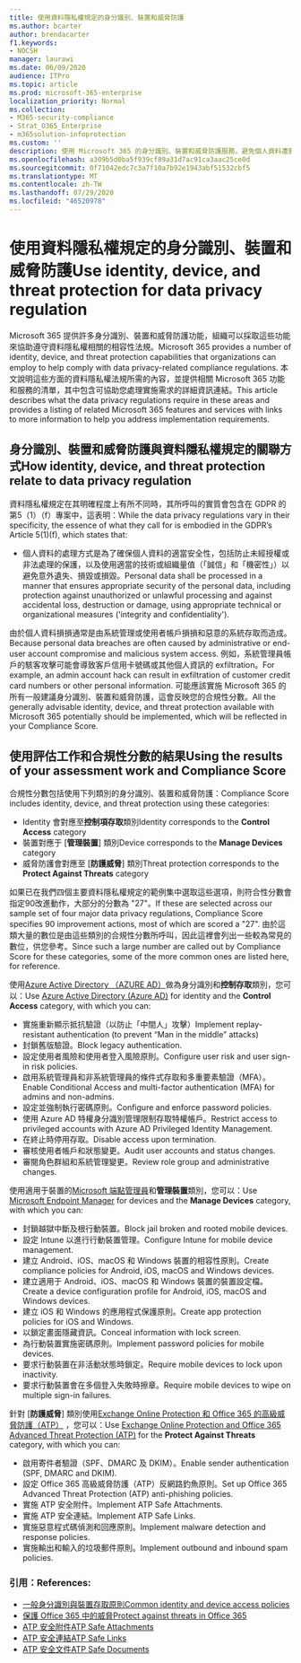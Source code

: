 ```yaml
---
title: 使用資料隱私權規定的身分識別、裝置和威脅防護
ms.author: bcarter
author: brendacarter
f1.keywords:
- NOCSH
manager: laurawi
ms.date: 06/09/2020
audience: ITPro
ms.topic: article
ms.prod: microsoft-365-enterprise
localization_priority: Normal
ms.collection:
- M365-security-compliance
- Strat_O365_Enterprise
- m365solution-infoprotection
ms.custom: ''
description: 使用 Microsoft 365 的身分識別、裝置和威脅防護服務，避免個人資料遭到破壞。
ms.openlocfilehash: a309b5d0ba5f939cf89a31d7ac91ca3aac25ce0d
ms.sourcegitcommit: 0f71042edc7c3a7f10a7b92e1943abf51532cbf5
ms.translationtype: MT
ms.contentlocale: zh-TW
ms.lasthandoff: 07/29/2020
ms.locfileid: "46520978"
---
```

# <a name="use-identity-device-and-threat-protection-for-data-privacy-regulation"></a><span data-ttu-id="a90be-103">使用資料隱私權規定的身分識別、裝置和威脅防護</span><span class="sxs-lookup"><span data-stu-id="a90be-103">Use identity, device, and threat protection for data privacy regulation</span></span>

<span data-ttu-id="a90be-104">Microsoft 365 提供許多身分識別、裝置和威脅防護功能，組織可以採取這些功能來協助遵守資料隱私權相關的相容性法規。</span><span class="sxs-lookup"><span data-stu-id="a90be-104">Microsoft 365 provides a number of identity, device, and threat protection capabilities that organizations can employ to help comply with data privacy-related compliance regulations.</span></span> <span data-ttu-id="a90be-105">本文說明這些方面的資料隱私權法規所需的內容，並提供相關 Microsoft 365 功能和服務的清單，其中包含可協助您處理實施需求的詳細資訊連結。</span><span class="sxs-lookup"><span data-stu-id="a90be-105">This article describes what the data privacy regulations require in these areas and provides a listing of related Microsoft 365 features and services with links to more information to help you address implementation requirements.</span></span>

## <a name="how-identity-device-and-threat-protection-relate-to-data-privacy-regulation"></a><span data-ttu-id="a90be-106">身分識別、裝置和威脅防護與資料隱私權規定的關聯方式</span><span class="sxs-lookup"><span data-stu-id="a90be-106">How identity, device, and threat protection relate to data privacy regulation</span></span>

<span data-ttu-id="a90be-107">資料隱私權規定在其明確程度上有所不同時，其所呼叫的實質會包含在 GDPR 的第5（1）（f）專案中，這表明：</span><span class="sxs-lookup"><span data-stu-id="a90be-107">While the data privacy regulations vary in their specificity, the essence of what they call for is embodied in the GDPR’s Article 5(1)(f), which states that:</span></span> 

- <span data-ttu-id="a90be-108">個人資料的處理方式是為了確保個人資料的適當安全性，包括防止未經授權或非法處理的保護，以及使用適當的技術或組織量值（「誠信」和「機密性」）以避免意外遺失、損毀或損毀。</span><span class="sxs-lookup"><span data-stu-id="a90be-108">Personal data shall be processed in a manner that ensures appropriate security of the personal data, including protection against unauthorized or unlawful processing and against accidental loss, destruction or damage, using appropriate technical or organizational measures ('integrity and confidentiality').</span></span>

<span data-ttu-id="a90be-109">由於個人資料損損通常是由系統管理或使用者帳戶損損和惡意的系統存取而造成。</span><span class="sxs-lookup"><span data-stu-id="a90be-109">Because personal data breaches are often caused by administrative or end-user account compromise and malicious system access.</span></span> <span data-ttu-id="a90be-110">例如，系統管理員帳戶的駭客攻擊可能會導致客戶信用卡號碼或其他個人資訊的 exfiltration。</span><span class="sxs-lookup"><span data-stu-id="a90be-110">For example, an admin account hack can result in exfiltration of customer credit card numbers or other personal information.</span></span> <span data-ttu-id="a90be-111">可能應該實施 Microsoft 365 的所有一般建議身分識別、裝置和威脅防護，這會反映您的合規性分數。</span><span class="sxs-lookup"><span data-stu-id="a90be-111">All the generally advisable identity, device, and threat protection available with Microsoft 365 potentially should be implemented, which will be reflected in your Compliance Score.</span></span>

## <a name="using-the-results-of-your-assessment-work-and-compliance-score"></a><span data-ttu-id="a90be-112">使用評估工作和合規性分數的結果</span><span class="sxs-lookup"><span data-stu-id="a90be-112">Using the results of your assessment work and Compliance Score</span></span>

<span data-ttu-id="a90be-113">合規性分數包括使用下列類別的身分識別、裝置和威脅防護：</span><span class="sxs-lookup"><span data-stu-id="a90be-113">Compliance Score includes identity, device, and threat protection using these categories:</span></span>

- <span data-ttu-id="a90be-114">Identity 會對應至**控制項存取**類別</span><span class="sxs-lookup"><span data-stu-id="a90be-114">Identity corresponds to the **Control Access** category</span></span>
- <span data-ttu-id="a90be-115">裝置對應于 [**管理裝置**] 類別</span><span class="sxs-lookup"><span data-stu-id="a90be-115">Device corresponds to the **Manage Devices** category</span></span>
- <span data-ttu-id="a90be-116">威脅防護會對應至 [**防護威脅**] 類別</span><span class="sxs-lookup"><span data-stu-id="a90be-116">Threat protection corresponds to the **Protect Against Threats** category</span></span>
 
<span data-ttu-id="a90be-117">如果已在我們四個主要資料隱私權規定的範例集中選取這些選項，則符合性分數會指定90改進動作，大部分的分數為 "27"。</span><span class="sxs-lookup"><span data-stu-id="a90be-117">If these are selected across our sample set of four major data privacy regulations, Compliance Score specifies 90 improvement actions, most of which are scored a "27".</span></span> <span data-ttu-id="a90be-118">由於這類大量的數位是由這些類別的合規性分數所呼叫，因此這裡會列出一些較為常見的數位，供您參考。</span><span class="sxs-lookup"><span data-stu-id="a90be-118">Since such a large number are called out by Compliance Score for these categories, some of the more common ones are listed here, for reference.</span></span>

<span data-ttu-id="a90be-119">使用[Azure Active Directory （AZURE AD）](https://azure.microsoft.com/services/active-directory/)做為身分識別和**控制存取**類別，您可以：</span><span class="sxs-lookup"><span data-stu-id="a90be-119">Use [Azure Active Directory (Azure AD)](https://azure.microsoft.com/services/active-directory/) for identity and the **Control Access** category, with which you can:</span></span>

- <span data-ttu-id="a90be-120">實施重新顯示抵抗驗證（以防止「中間人」攻擊）</span><span class="sxs-lookup"><span data-stu-id="a90be-120">Implement replay-resistant authentication (to prevent “Man in the middle” attacks)</span></span>
- <span data-ttu-id="a90be-121">封鎖舊版驗證。</span><span class="sxs-lookup"><span data-stu-id="a90be-121">Block legacy authentication.</span></span>
- <span data-ttu-id="a90be-122">設定使用者風險和使用者登入風險原則。</span><span class="sxs-lookup"><span data-stu-id="a90be-122">Configure user risk and user sign-in risk policies.</span></span>
- <span data-ttu-id="a90be-123">啟用系統管理員和非系統管理員的條件式存取和多重要素驗證（MFA）。</span><span class="sxs-lookup"><span data-stu-id="a90be-123">Enable Conditional Access and multi-factor authentication (MFA) for admins and non-admins.</span></span>
- <span data-ttu-id="a90be-124">設定並強制執行密碼原則。</span><span class="sxs-lookup"><span data-stu-id="a90be-124">Configure and enforce password policies.</span></span>
- <span data-ttu-id="a90be-125">使用 Azure AD 特權身分識別管理限制存取特權帳戶。</span><span class="sxs-lookup"><span data-stu-id="a90be-125">Restrict access to privileged accounts with Azure AD Privileged Identity Management.</span></span>
- <span data-ttu-id="a90be-126">在終止時停用存取。</span><span class="sxs-lookup"><span data-stu-id="a90be-126">Disable access upon termination.</span></span>
- <span data-ttu-id="a90be-127">審核使用者帳戶和狀態變更。</span><span class="sxs-lookup"><span data-stu-id="a90be-127">Audit user accounts and status changes.</span></span>
- <span data-ttu-id="a90be-128">審閱角色群組和系統管理變更。</span><span class="sxs-lookup"><span data-stu-id="a90be-128">Review role group and administrative changes.</span></span>

<span data-ttu-id="a90be-129">使用適用于裝置的[Microsoft 端點管理員](https://www.microsoft.com/microsoft-365/microsoft-endpoint-manager)和**管理裝置**類別，您可以：</span><span class="sxs-lookup"><span data-stu-id="a90be-129">Use [Microsoft Endpoint Manager](https://www.microsoft.com/microsoft-365/microsoft-endpoint-manager) for devices and the **Manage Devices** category, with which you can:</span></span>

- <span data-ttu-id="a90be-130">封鎖越獄中斷及根行動裝置。</span><span class="sxs-lookup"><span data-stu-id="a90be-130">Block jail broken and rooted mobile devices.</span></span>
- <span data-ttu-id="a90be-131">設定 Intune 以進行行動裝置管理。</span><span class="sxs-lookup"><span data-stu-id="a90be-131">Configure Intune for mobile device management.</span></span>
- <span data-ttu-id="a90be-132">建立 Android、iOS、macOS 和 Windows 裝置的相容性原則。</span><span class="sxs-lookup"><span data-stu-id="a90be-132">Create compliance policies for Android, iOS, macOS and Windows devices.</span></span>
- <span data-ttu-id="a90be-133">建立適用于 Android、iOS、macOS 和 Windows 裝置的裝置設定檔。</span><span class="sxs-lookup"><span data-stu-id="a90be-133">Create a device configuration profile for Android, iOS, macOS and Windows devices.</span></span>
- <span data-ttu-id="a90be-134">建立 iOS 和 Windows 的應用程式保護原則。</span><span class="sxs-lookup"><span data-stu-id="a90be-134">Create app protection policies for iOS and Windows.</span></span>
- <span data-ttu-id="a90be-135">以鎖定畫面隱藏資訊。</span><span class="sxs-lookup"><span data-stu-id="a90be-135">Conceal information with lock screen.</span></span>
- <span data-ttu-id="a90be-136">為行動裝置實施密碼原則。</span><span class="sxs-lookup"><span data-stu-id="a90be-136">Implement password policies for mobile devices.</span></span>
- <span data-ttu-id="a90be-137">要求行動裝置在非活動狀態時鎖定。</span><span class="sxs-lookup"><span data-stu-id="a90be-137">Require mobile devices to lock upon inactivity.</span></span>
- <span data-ttu-id="a90be-138">要求行動裝置會在多個登入失敗時擦章。</span><span class="sxs-lookup"><span data-stu-id="a90be-138">Require mobile devices to wipe on multiple sign-in failures.</span></span>

<span data-ttu-id="a90be-139">針對 [**防護威脅**] 類別使用[Exchange Online Protection 和 Office 365 的高級威脅防護（ATP）](../security/office-365-security/office-365-atp.md) ，您可以：</span><span class="sxs-lookup"><span data-stu-id="a90be-139">Use [Exchange Online Protection and Office 365 Advanced Threat Protection (ATP)](../security/office-365-security/office-365-atp.md) for the **Protect Against Threats** category, with which you can:</span></span>

- <span data-ttu-id="a90be-140">啟用寄件者驗證（SPF、DMARC 及 DKIM）。</span><span class="sxs-lookup"><span data-stu-id="a90be-140">Enable sender authentication (SPF, DMARC and DKIM).</span></span>
- <span data-ttu-id="a90be-141">設定 Office 365 高級威脅防護（ATP）反網路釣魚原則。</span><span class="sxs-lookup"><span data-stu-id="a90be-141">Set up Office 365 Advanced Threat Protection (ATP) anti-phishing policies.</span></span>
- <span data-ttu-id="a90be-142">實施 ATP 安全附件。</span><span class="sxs-lookup"><span data-stu-id="a90be-142">Implement ATP Safe Attachments.</span></span>
- <span data-ttu-id="a90be-143">實施 ATP 安全連結。</span><span class="sxs-lookup"><span data-stu-id="a90be-143">Implement ATP Safe Links.</span></span>
- <span data-ttu-id="a90be-144">實施惡意程式碼偵測和回應原則。</span><span class="sxs-lookup"><span data-stu-id="a90be-144">Implement malware detection and response policies.</span></span>
- <span data-ttu-id="a90be-145">實施輸出和輸入的垃圾郵件原則。</span><span class="sxs-lookup"><span data-stu-id="a90be-145">Implement outbound and inbound spam policies.</span></span>

### <a name="references"></a><span data-ttu-id="a90be-146">引用：</span><span class="sxs-lookup"><span data-stu-id="a90be-146">References:</span></span>

- [<span data-ttu-id="a90be-147">一般身分識別與裝置存取原則</span><span class="sxs-lookup"><span data-stu-id="a90be-147">Common identity and device access policies</span></span>](../enterprise/identity-access-policies.md)
- [<span data-ttu-id="a90be-148">保護 Office 365 中的威脅</span><span class="sxs-lookup"><span data-stu-id="a90be-148">Protect against threats in Office 365</span></span>](https://support.office.com/article/protect-against-threats-in-office-365-b10023f6-f30f-45d3-b3ad-b71aa4aa0d58)
- [<span data-ttu-id="a90be-149">ATP 安全附件</span><span class="sxs-lookup"><span data-stu-id="a90be-149">ATP Safe Attachments</span></span>](../security/office-365-security/atp-safe-attachments.md)
- [<span data-ttu-id="a90be-150">ATP 安全連結</span><span class="sxs-lookup"><span data-stu-id="a90be-150">ATP Safe Links</span></span>](../security/office-365-security/atp-safe-links.md)
- [<span data-ttu-id="a90be-151">ATP 安全文件</span><span class="sxs-lookup"><span data-stu-id="a90be-151">ATP Safe Documents</span></span>](../security/office-365-security/safe-docs.md)

